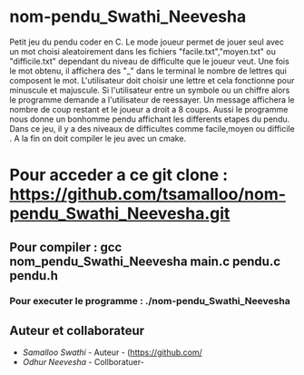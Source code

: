 # nom-pendu_Swathi_Neevesha
Petit jeu du pendu coder en C.
Le mode joueur permet de jouer seul avec un mot choisi aleatoirement dans les fichiers "facile.txt","moyen.txt" ou "difficile.txt" dependant du niveau de difficulte que le joueur veut. Une fois le mot obtenu, il affichera des "_" dans le terminal le nombre de lettres qui composent le mot.  L'utilisateur doit choisir une lettre et cela fonctionne pour minuscule et majuscule. Si l'utilisateur entre un symbole ou un chiffre alors le programme demande a l'utilisateur de reessayer.
Un message affichera  le nombre de coup restant et le joueur a droit a 8 coups.
Aussi le programme nous donne un bonhomme pendu affichant les differents etapes du pendu.
Dans ce jeu, il y a des niveaux de difficultes comme facile,moyen ou difficile .
A la fin on doit compiler le jeu avec un cmake. 


# Pour acceder a ce git clone : https://github.com/tsamalloo/nom-pendu_Swathi_Neevesha.git


## Pour compiler : gcc nom_pendu_Swathi_Neevesha main.c pendu.c pendu.h


### Pour executer le programme  : ./nom-pendu_Swathi_Neevesha

## Auteur et collaborateur 
+ *Samalloo Swathi* - Auteur - (https://github.com/
+ *Odhur Neevesha* - Collboratuer-
